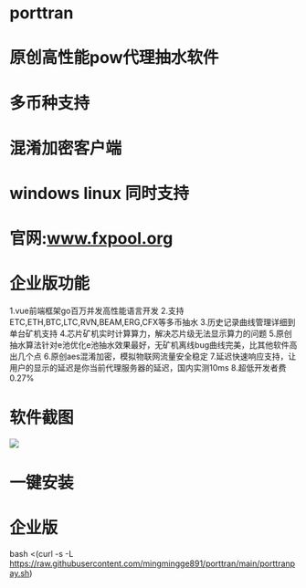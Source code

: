 # porttran
  # 原创高性能pow代理抽水软件
  # 多币种支持
  # 混淆加密客户端
  # windows linux 同时支持
  # 官网:www.fxpool.org
  
# 企业版功能
  1.vue前端框架go百万并发高性能语言开发
  2.支持ETC,ETH,BTC,LTC,RVN,BEAM,ERG,CFX等多币抽水
  3.历史记录曲线管理详细到单台矿机支持
  4.芯片矿机实时计算算力，解决芯片级无法显示算力的问题
  5.原创抽水算法针对e池优化e池抽水效果最好，无矿机离线bug曲线完美，比其他软件高出几个点
  6.原创aes混淆加密，模拟物联网流量安全稳定
  7.延迟快速响应支持，让用户的显示的延迟是你当前代理服务器的延迟，国内实测10ms
  8.超低开发者费0.27%
# 软件截图
![](http://47.105.86.47/image/proxyminer/home.jpg)
# 一键安装

# 企业版
  bash <(curl -s -L https://raw.githubusercontent.com/mingmingge891/porttran/main/porttranpay.sh)
  
